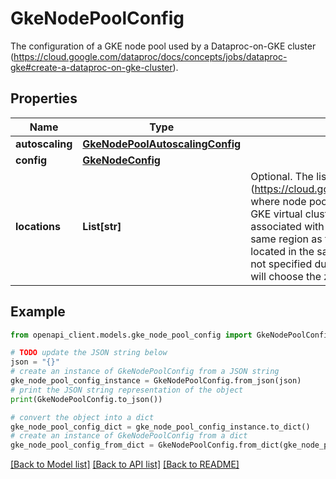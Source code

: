 # GkeNodePoolConfig

The configuration of a GKE node pool used by a Dataproc-on-GKE cluster (https://cloud.google.com/dataproc/docs/concepts/jobs/dataproc-gke#create-a-dataproc-on-gke-cluster).

## Properties

Name | Type | Description | Notes
------------ | ------------- | ------------- | -------------
**autoscaling** | [**GkeNodePoolAutoscalingConfig**](GkeNodePoolAutoscalingConfig.md) |  | [optional] 
**config** | [**GkeNodeConfig**](GkeNodeConfig.md) |  | [optional] 
**locations** | **List[str]** | Optional. The list of Compute Engine zones (https://cloud.google.com/compute/docs/zones#available) where node pool nodes associated with a Dataproc on GKE virtual cluster will be located.Note: All node pools associated with a virtual cluster must be located in the same region as the virtual cluster, and they must be located in the same zone within that region.If a location is not specified during node pool creation, Dataproc on GKE will choose the zone. | [optional] 

## Example

```python
from openapi_client.models.gke_node_pool_config import GkeNodePoolConfig

# TODO update the JSON string below
json = "{}"
# create an instance of GkeNodePoolConfig from a JSON string
gke_node_pool_config_instance = GkeNodePoolConfig.from_json(json)
# print the JSON string representation of the object
print(GkeNodePoolConfig.to_json())

# convert the object into a dict
gke_node_pool_config_dict = gke_node_pool_config_instance.to_dict()
# create an instance of GkeNodePoolConfig from a dict
gke_node_pool_config_from_dict = GkeNodePoolConfig.from_dict(gke_node_pool_config_dict)
```
[[Back to Model list]](../README.md#documentation-for-models) [[Back to API list]](../README.md#documentation-for-api-endpoints) [[Back to README]](../README.md)


